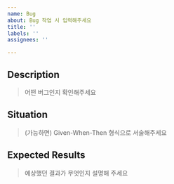 ```yaml
---
name: Bug
about: Bug 작업 시 입력해주세요
title: ''
labels: ''
assignees: ''

---
```


## Description

> 어떤 버그인지 확인해주세요

## Situation

> (가능하면) Given-When-Then 형식으로 서술해주세요

## Expected Results

> 예상했던 결과가 무엇인지 설명해 주세요
